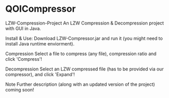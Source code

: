 # QOICompressor
LZW-Compression-Project
An LZW Compression & Decompression project with GUI in Java.

Install & Use:
Download LZW-Compressor.jar and run it (you might need to install Java runtime enviorment).

Compression
Select a file to compress (any file), compression ratio and click 'Compress'!

Decompression
Select an LZW compressed file (has to be provided via our compressor), and click 'Expand'!

Note
Further description (along with an updated version of the project) coming soon!
